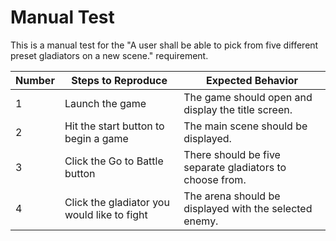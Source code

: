 # Manual Test

This is a manual test for the "A user shall be able to pick from five different preset gladiators on a new scene." requirement.

| Number | Steps to Reproduce | Expected Behavior |
|--------|--------------------|-------------------|
|      1 | Launch the game | The game should open and display the title screen. |
|      2 | Hit the start button to begin a game | The main scene should be displayed. |
|      3 | Click the Go to Battle button | There should be five separate gladiators to choose from. |
|      4 | Click the gladiator you would like to fight | The arena should be displayed with the selected enemy. |
